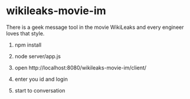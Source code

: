 wikileaks-movie-im
==================

There is a geek message tool in the movie WikiLeaks and every engineer loves that style.

1. npm install

2. node server/app.js

3. open http://localhost:8080/wikileaks-movie-im/client/

4. enter you id and login

5. start to conversation